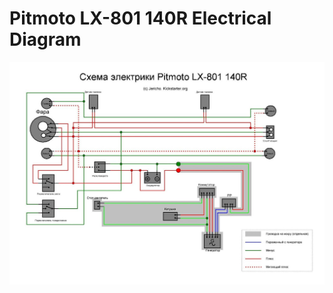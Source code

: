 # Pitmoto LX-801 140R Electrical Diagram  

![Pitmoto LX-801 140R Electrical Diagram](../../../static/file/LX801.jpg "Pitmoto LX-801 140R Electrical Diagram")
